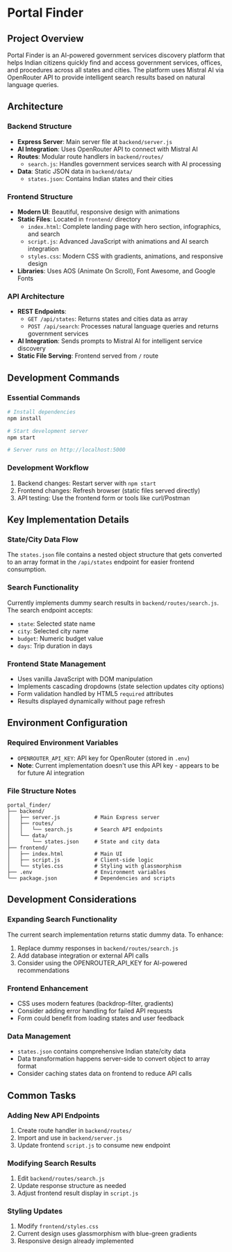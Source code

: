 # Portal Finder

## Project Overview

Portal Finder is an AI-powered government services discovery platform that helps Indian citizens quickly find and access government services, offices, and procedures across all states and cities. The platform uses Mistral AI via OpenRouter API to provide intelligent search results based on natural language queries.

## Architecture

### Backend Structure
- **Express Server**: Main server file at `backend/server.js`
- **AI Integration**: Uses OpenRouter API to connect with Mistral AI
- **Routes**: Modular route handlers in `backend/routes/`
  - `search.js`: Handles government services search with AI processing
- **Data**: Static JSON data in `backend/data/`
  - `states.json`: Contains Indian states and their cities

### Frontend Structure
- **Modern UI**: Beautiful, responsive design with animations
- **Static Files**: Located in `frontend/` directory
  - `index.html`: Complete landing page with hero section, infographics, and search
  - `script.js`: Advanced JavaScript with animations and AI search integration
  - `styles.css`: Modern CSS with gradients, animations, and responsive design
- **Libraries**: Uses AOS (Animate On Scroll), Font Awesome, and Google Fonts

### API Architecture
- **REST Endpoints**:
  - `GET /api/states`: Returns states and cities data as array
  - `POST /api/search`: Processes natural language queries and returns government services
- **AI Integration**: Sends prompts to Mistral AI for intelligent service discovery
- **Static File Serving**: Frontend served from `/` route

## Development Commands

### Essential Commands
```bash
# Install dependencies
npm install

# Start development server
npm start

# Server runs on http://localhost:5000
```

### Development Workflow
1. Backend changes: Restart server with `npm start`
2. Frontend changes: Refresh browser (static files served directly)
3. API testing: Use the frontend form or tools like curl/Postman

## Key Implementation Details

### State/City Data Flow
The `states.json` file contains a nested object structure that gets converted to an array format in the `/api/states` endpoint for easier frontend consumption.

### Search Functionality
Currently implements dummy search results in `backend/routes/search.js`. The search endpoint accepts:
- `state`: Selected state name
- `city`: Selected city name  
- `budget`: Numeric budget value
- `days`: Trip duration in days

### Frontend State Management
- Uses vanilla JavaScript with DOM manipulation
- Implements cascading dropdowns (state selection updates city options)
- Form validation handled by HTML5 `required` attributes
- Results displayed dynamically without page refresh

## Environment Configuration

### Required Environment Variables
- `OPENROUTER_API_KEY`: API key for OpenRouter (stored in `.env`)
- **Note**: Current implementation doesn't use this API key - appears to be for future AI integration

### File Structure Notes
```
portal_finder/
├── backend/
│   ├── server.js           # Main Express server
│   ├── routes/
│   │   └── search.js       # Search API endpoints
│   └── data/
│       └── states.json     # State and city data
├── frontend/
│   ├── index.html          # Main UI
│   ├── script.js           # Client-side logic
│   └── styles.css          # Styling with glassmorphism
├── .env                    # Environment variables
└── package.json            # Dependencies and scripts
```

## Development Considerations

### Expanding Search Functionality
The current search implementation returns static dummy data. To enhance:
1. Replace dummy responses in `backend/routes/search.js`
2. Add database integration or external API calls
3. Consider using the OPENROUTER_API_KEY for AI-powered recommendations

### Frontend Enhancement
- CSS uses modern features (backdrop-filter, gradients)
- Consider adding error handling for failed API requests
- Form could benefit from loading states and user feedback

### Data Management
- `states.json` contains comprehensive Indian state/city data
- Data transformation happens server-side to convert object to array format
- Consider caching states data on frontend to reduce API calls

## Common Tasks

### Adding New API Endpoints
1. Create route handler in `backend/routes/`
2. Import and use in `backend/server.js`
3. Update frontend `script.js` to consume new endpoint

### Modifying Search Results
1. Edit `backend/routes/search.js`
2. Update response structure as needed
3. Adjust frontend result display in `script.js`

### Styling Updates
1. Modify `frontend/styles.css`
2. Current design uses glassmorphism with blue-green gradients
3. Responsive design already implemented
